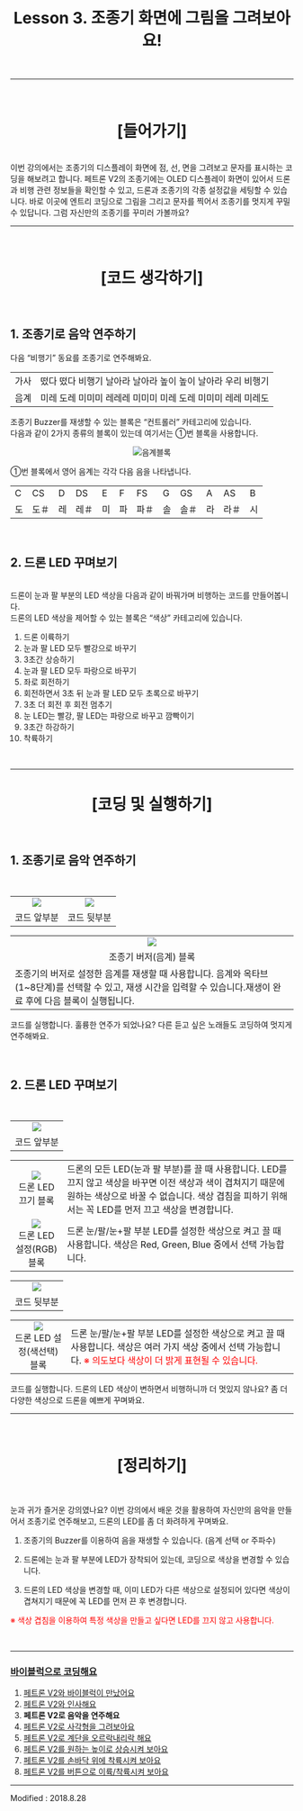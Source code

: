 <br>

<div align="center">
    <h1>Lesson 3. 조종기 화면에 그림을 그려보아요!</h1>
</div>

<br>

---

<br>


<div align="center">
    <h1>[들어가기]</h1>
</div>

<br>
이번 강의에서는 조종기의 디스플레이 화면에 점, 선, 면을 그려보고 문자를 표시하는 코딩을 해보려고 합니다. 페트론 V2의 조종기에는 OLED 디스플레이 화면이 있어서 드론과 비행 관련 정보들을 확인할 수 있고, 드론과 조종기의 각종 설정값을 세팅할 수 있습니다. 바로 이곳에 엔트리 코딩으로 그림을 그리고 문자를 찍어서 조종기를 멋지게 꾸밀 수 있답니다. 그럼 자신만의 조종기를 꾸미러 가볼까요?

---

<br>


<div align="center">
    <h1>[코드 생각하기]</h1>
</div>

<br>

<h2> 1. 조종기로 음악 연주하기</h2>

다음 “비행기” 동요를 조종기로 연주해봐요.

<div align="center">
    <table>
        <tr>
            <td>가사</td>
            <td>떴다 떴다 비행기 날아라 날아라 높이 높이 날아라 우리 비행기</td>
        </tr>
        <tr>
            <td>음계</td>
            <td>미레 도레 미미미 레레레 미미미 미레 도레 미미미 레레 미레도</td>
        </tr>
    </table>
</div>

조종기 Buzzer를 재생할 수 있는 블록은 “컨트롤러” 카테고리에 있습니다. <br>
다음과 같이 2가지 종류의 블록이 있는데 여기서는 ①번 블록을 사용합니다.

<div align="center">
    <img src="images/image32(2).png" alt="음계블록">
</div>

①번 블록에서 영어 음계는 각각 다음 음을 나타냅니다.
<br>
<div align="center">
    <table>
        <tr>
            <td>C</td>
            <td>CS</td>
            <td>D</td>
            <td>DS</td>
            <td>E</td>
            <td>F</td>
            <td>FS</td>
            <td>G</td>
            <td>GS</td>
            <td>A</td>
            <td>AS</td>
            <td>B</td>
        </tr>
        <tr>
            <td>도</td>
            <td>도＃</td>
            <td>레</td>
            <td>레＃</td>
            <td>미</td>
            <td>파</td>
            <td>파＃</td>
            <td>솔</td>
            <td>솔＃</td>
            <td>라</td>
            <td>라＃</td>
            <td>시</td>
        </tr>
    </table>
</div>
<br>
<h2> 2. 드론 LED 꾸며보기</h2>
<br>
드론이 눈과 팔 부분의 LED 색상을 다음과 같이 바꿔가며 비행하는 코드를 만들어봅니다.<br> 드론의 LED 색상을 제어할 수 있는 블록은 “색상” 카테고리에 있습니다.

1) 드론 이륙하기<br>
2) 눈과 팔 LED 모두 빨강으로 바꾸기<br>
3) 3초간 상승하기<br>
4) 눈과 팔 LED 모두 파랑으로 바꾸기<br>
5) 좌로 회전하기<br>
6) 회전하면서 3초 뒤 눈과 팔 LED 모두 초록으로 바꾸기<br>
7) 3초 더 회전 후 회전 멈추기<br>
8) 눈 LED는 빨강, 팔 LED는 파랑으로 바꾸고 깜빡이기<br>
9) 3초간 하강하기<br>
10) 착륙하기<br>

<br>

---

<div align="center">
    <h1>[코딩 및 실행하기]</h1>
</div>

<br>

<h2> 1. 조종기로 음악 연주하기</h2>
<br>
<div align="center">
    <table>
        <tr>
            <td>
                <div align="center">
                    <img src="images/image33(2).png"><br>
                </div>
            </td>
            <td>
                <div align="center">
                    <img src="images/image34(2).png"><br>
                </div>
            </td>
        </tr>
        <tr>
            <td>
                <div align="center">
                    코드 앞부분
                </div>
            </td>
            <td>
                <div align="center">
                    코드 뒷부분
                </div>
            </td>
        </tr>
    </table>
</div>
<div align="center">
    <table>
        <tr>
            <td>
                <div align="center">
                    <img src="images/image35(2).png"><br>
                </div>
            </td>
        </tr>
        <tr>
            <td>
                <div align="center">
                    조종기 버저(음계) 블록
                </div>
            </td>
        </tr>
        <tr>
            <td>
        조종기의 버저로 설정한 음계를 재생할 때 사용합니다. 음계와 옥타브(1~8단계)를 선택할 수 있고, 재생 시간을 입력할 수 있습니다.재생이 완료 후에 다음 블록이 실행됩니다.
            </td>
        </tr>
    </table>
</div>

코드를 실행합니다. 훌륭한 연주가 되었나요? 다른 듣고 싶은 노래들도 코딩하여 멋지게 연주해봐요.

<br>

<h2> 2. 드론 LED 꾸며보기</h2>

<br>

<div align="center">
    <table>
        <tr>
            <td>
                <div align="center">
                    <img src="images/image36(2).png"><br>
                </div>
            </td>
        </tr>
        <tr>
            <td>
                <div align="center">
                    코드 앞부분
                </div>
            </td>
        </tr>
    </table>
</div>

<div align="center">
    <table>
        <tr>
            <td>
                <div align="center">
                    <img src="images/image37(2).png"><br>
                    드론 LED 끄기 블록
                </div>
            </td>
            <td>
                <div align="left">
                    드론의 모든 LED(눈과 팔 부분)를 끌 때 사용합니다. 
                    LED를 끄지 않고 색상을 바꾸면 이전 색상과 색이 겹쳐지기 때문에 원하는 색상으로 바꿀 수 없습니다.
                    색상 겹침을 피하기 위해서는 꼭 LED를 먼저 끄고 색상을 변경합니다.
                </div>
            </td>
        </tr>
        <tr>
            <td>
                <div align="center">
                    <img src="images/image38(2).png"><br>
                    드론 LED 설정(RGB) 블록
                </div>
            </td>
            <td>
                <div align="left">
                    드론 눈/팔/눈+팔 부분 LED를 설정한 색상으로 켜고 끌 때 사용합니다.
                    색상은 Red, Green, Blue 중에서 선택 가능합니다.
                </div>
            </td>
        </tr>
    </table>
</div>
<div align="center">
    <table>
        <tr>
            <td>
                <div align="center">
                    <img src="images/image40(2).png"><br>
                </div>
            </td>
        </tr>
        <tr>
            <td>
                <div align="center">
                    코드 뒷부분
                </div>
            </td>
        </tr>
    </table>
</div>

<div align="center">
    <table>
        <tr>
            <td>
                <div align="center">
                    <img src="images/image41(2).png"><br>
                    드론 LED 설정(색선택) 블록
                </div>
            </td>
            <td>
                <div align="left">
                    드론 눈/팔/눈+팔 부분 LED를 설정한 색상으로 켜고 끌 때 사용합니다. 
                    색상은 여러 가지 색상 중에서 선택 가능합니다. 
                    <font color="red">※ 의도보다 색상이 더 밝게 표현될 수 있습니다.</font>
                </div>
            </td>
        </tr>
    </table>
</div>
코드를 실행합니다. 드론의 LED 색상이 변하면서 비행하니까 더 멋있지 않나요? 좀 더 다양한 색상으로 드론을 예쁘게 꾸며봐요.

---

<br>


<div align="center">
    <h1>[정리하기]</h1>
</div>

<br>

눈과 귀가 즐거운 강의였나요? 이번 강의에서 배운 것을 활용하여 자신만의 음악을 만들어서 조종기로 연주해보고, 드론의 LED를 좀 더 화려하게 꾸며봐요.

1. 조종기의 Buzzer를 이용하여 음을 재생할 수 있습니다. (음계 선택 or 주파수)

2. 드론에는 눈과 팔 부분에 LED가 장착되어 있는데, 코딩으로 색상을 변경할 수 있습니다.

3. 드론의 LED 색상을 변경할 때, 이미 LED가 다른 색상으로 설정되어 있다면 색상이 겹쳐지기 때문에 꼭 LED를 먼저 끈 후 변경합니다.

<font color="red">※ 색상 겹침을 이용하여 특정 색상을 만들고 싶다면 LED를 끄지 않고 사용합니다.</font>


<br>

---

### [바이블럭으로 코딩해요](../)

 1. [페트론 V2와 바이블럭이 만났어요](../lesson1)
 2. [페트론 V2와 인사해요](../lesson2)
 3. **페트론 V2로 음악을 연주해요**
 4. [페트론 V2로 사각형을 그려보아요](../lesson4)
 5. [페트론 V2로 계단을 오르락내리락 해요](../lesson5)
 6. [페트론 V2를 원하는 높이로 상승시켜 보아요](../lesson6)
 7. [페트론 V2를 손바닥 위에 착륙시켜 보아요](../lesson7)
 8. [페트론 V2를 버튼으로 이륙/착륙시켜 보아요](../lesson8)

---

Modified : 2018.8.28